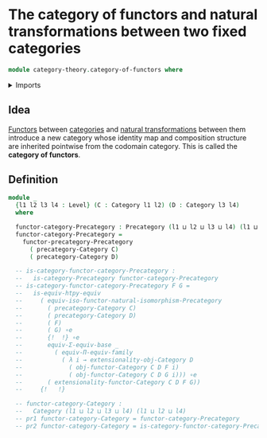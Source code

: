 # The category of functors and natural transformations between two fixed categories

```agda
module category-theory.category-of-functors where
```

<details><summary>Imports</summary>

```agda
open import category-theory.categories
open import category-theory.precategories
open import category-theory.precategory-of-functors

open import foundation.universe-levels
```

</details>

## Idea

[Functors](category-theory.functors-categories.md) between
[categories](category-theory.categories.md) and
[natural transformations](category-theory.natural-transformations-categories.md)
between them introduce a new category whose identity map and composition
structure are inherited pointwise from the codomain category. This is called the
**category of functors**.

## Definition

```agda
module _
  {l1 l2 l3 l4 : Level} (C : Category l1 l2) (D : Category l3 l4)
  where

  functor-category-Precategory : Precategory (l1 ⊔ l2 ⊔ l3 ⊔ l4) (l1 ⊔ l2 ⊔ l4)
  functor-category-Precategory =
    functor-precategory-Precategory
      ( precategory-Category C)
      ( precategory-Category D)

  -- is-category-functor-category-Precategory :
  --   is-category-Precategory functor-category-Precategory
  -- is-category-functor-category-Precategory F G =
  --   is-equiv-htpy-equiv
  --     ( equiv-iso-functor-natural-isomorphism-Precategory
  --       ( precategory-Category C)
  --       ( precategory-Category D)
  --       ( F)
  --       ( G) ∘e
  --       {!  !} ∘e
  --       equiv-Σ-equiv-base _
  --         ( equiv-Π-equiv-family
  --           ( λ i → extensionality-obj-Category D
  --             ( obj-functor-Category C D F i)
  --             ( obj-functor-Category C D G i))) ∘e
  --       ( extensionality-functor-Category C D F G))
  --     {!   !}

  -- functor-category-Category :
  --   Category (l1 ⊔ l2 ⊔ l3 ⊔ l4) (l1 ⊔ l2 ⊔ l4)
  -- pr1 functor-category-Category = functor-category-Precategory
  -- pr2 functor-category-Category = is-category-functor-category-Precategory
```
